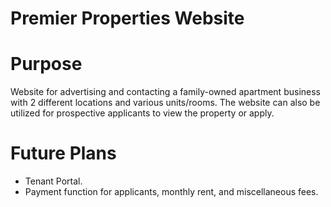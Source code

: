 # Premier Properties Website

# Purpose
Website for advertising and contacting a family-owned apartment business with 2 different locations and various units/rooms. 
The website can also be utilized for prospective applicants to view the property or apply.

# Future Plans
- Tenant Portal.
- Payment function for applicants, monthly rent, and miscellaneous fees.
